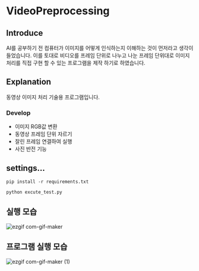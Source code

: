 # VideoPreprocessing

## Introduce
AI를 공부하기 전 컴퓨터가 이미지를 어떻게 인식하는지 이해하는 것이 먼저라고 생각이 들었습니다.
이를 토대로 비디오를 프레임 단위로 나누고 나눈 프레임 단위대로 이미지 처리를 직접 구현 할 수 있는 프로그램을 제작 하기로 하였습니다.

## Explanation
동영상 이미지 처리 기술용 프로그램입니다.

### Develop
- 이미지 RGB값 변환
- 동영상 프레임 단위 자르기
- 잘린 프레임 연결하여 실행
- 사진 반전 기능

## settings...
``` terminal
pip install -r requirements.txt

python excute_test.py
```

## 실행 모습
![ezgif com-gif-maker](https://user-images.githubusercontent.com/59524278/169860325-1e895108-c7dc-4400-b6d7-89c313805340.gif)

## 프로그램 실행 모습
![ezgif com-gif-maker (1)](https://user-images.githubusercontent.com/59524278/169861396-5e4b2cce-781e-4ef9-a889-1015e12853b3.gif)

